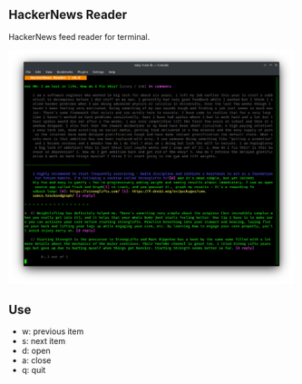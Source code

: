 HackerNews Reader
-----------------

HackerNews feed reader for terminal.

![Screenshot](example.png)

## Use

- w: previous item
- s: next item
- d: open
- a: close
- q: quit
